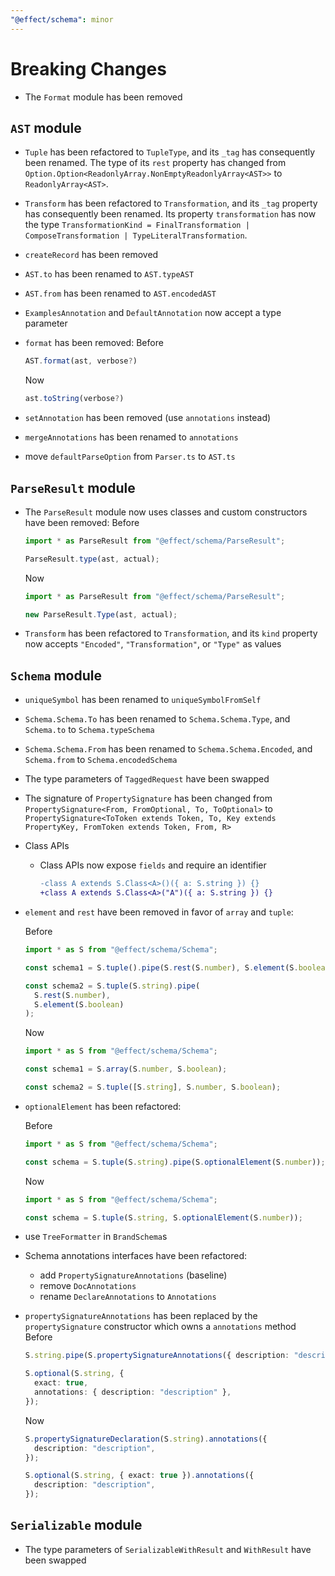 ```yaml
---
"@effect/schema": minor
---
```


# Breaking Changes

- The `Format` module has been removed

## `AST` module

- `Tuple` has been refactored to `TupleType`, and its `_tag` has consequently been renamed. The type of its `rest` property has changed from `Option.Option<ReadonlyArray.NonEmptyReadonlyArray<AST>>` to `ReadonlyArray<AST>`.
- `Transform` has been refactored to `Transformation`, and its `_tag` property has consequently been renamed. Its property `transformation` has now the type `TransformationKind = FinalTransformation | ComposeTransformation | TypeLiteralTransformation`.
- `createRecord` has been removed
- `AST.to` has been renamed to `AST.typeAST`
- `AST.from` has been renamed to `AST.encodedAST`
- `ExamplesAnnotation` and `DefaultAnnotation` now accept a type parameter
- `format` has been removed:
  Before

  ```ts
  AST.format(ast, verbose?)
  ```

  Now

  ```ts
  ast.toString(verbose?)
  ```

- `setAnnotation` has been removed (use `annotations` instead)
- `mergeAnnotations` has been renamed to `annotations`
- move `defaultParseOption` from `Parser.ts` to `AST.ts`

## `ParseResult` module

- The `ParseResult` module now uses classes and custom constructors have been removed:
  Before

  ```ts
  import * as ParseResult from "@effect/schema/ParseResult";

  ParseResult.type(ast, actual);
  ```

  Now

  ```ts
  import * as ParseResult from "@effect/schema/ParseResult";

  new ParseResult.Type(ast, actual);
  ```

- `Transform` has been refactored to `Transformation`, and its `kind` property now accepts `"Encoded"`, `"Transformation"`, or `"Type"` as values

## `Schema` module

- `uniqueSymbol` has been renamed to `uniqueSymbolFromSelf`
- `Schema.Schema.To` has been renamed to `Schema.Schema.Type`, and `Schema.to` to `Schema.typeSchema`
- `Schema.Schema.From` has been renamed to `Schema.Schema.Encoded`, and `Schema.from` to `Schema.encodedSchema`
- The type parameters of `TaggedRequest` have been swapped
- The signature of `PropertySignature` has been changed from `PropertySignature<From, FromOptional, To, ToOptional>` to `PropertySignature<ToToken extends Token, To, Key extends PropertyKey, FromToken extends Token, From, R>`
- Class APIs
  - Class APIs now expose `fields` and require an identifier
    ```diff
    -class A extends S.Class<A>()({ a: S.string }) {}
    +class A extends S.Class<A>("A")({ a: S.string }) {}
    ```
- `element` and `rest` have been removed in favor of `array` and `tuple`:

  Before

  ```ts
  import * as S from "@effect/schema/Schema";

  const schema1 = S.tuple().pipe(S.rest(S.number), S.element(S.boolean));

  const schema2 = S.tuple(S.string).pipe(
    S.rest(S.number),
    S.element(S.boolean)
  );
  ```

  Now

  ```ts
  import * as S from "@effect/schema/Schema";

  const schema1 = S.array(S.number, S.boolean);

  const schema2 = S.tuple([S.string], S.number, S.boolean);
  ```

- `optionalElement` has been refactored:

  Before

  ```ts
  import * as S from "@effect/schema/Schema";

  const schema = S.tuple(S.string).pipe(S.optionalElement(S.number));
  ```

  Now

  ```ts
  import * as S from "@effect/schema/Schema";

  const schema = S.tuple(S.string, S.optionalElement(S.number));
  ```

- use `TreeFormatter` in `BrandSchema`s
- Schema annotations interfaces have been refactored:
  - add `PropertySignatureAnnotations` (baseline)
  - remove `DocAnnotations`
  - rename `DeclareAnnotations` to `Annotations`
- `propertySignatureAnnotations` has been replaced by the `propertySignature` constructor which owns a `annotations` method
  Before

  ```ts
  S.string.pipe(S.propertySignatureAnnotations({ description: "description" }));

  S.optional(S.string, {
    exact: true,
    annotations: { description: "description" },
  });
  ```

  Now

  ```ts
  S.propertySignatureDeclaration(S.string).annotations({
    description: "description",
  });

  S.optional(S.string, { exact: true }).annotations({
    description: "description",
  });
  ```

## `Serializable` module

- The type parameters of `SerializableWithResult` and `WithResult` have been swapped
